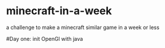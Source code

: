 # minecraft-in-a-week
a challenge to make a minecraft similar game in a week or less

#Day one: 
init OpenGl with java
